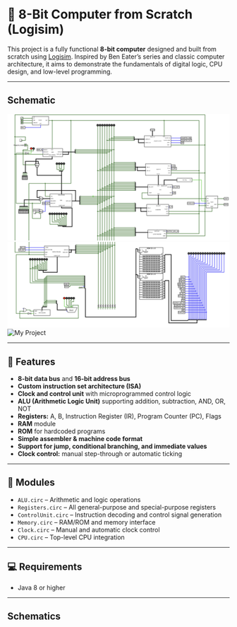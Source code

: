 # 🧠 8-Bit Computer from Scratch (Logisim)

This project is a fully functional **8-bit computer** designed and built from scratch using [Logisim](http://www.cburch.com/logisim/). Inspired by Ben Eater’s series and classic computer architecture, it aims to demonstrate the fundamentals of digital logic, CPU design, and low-level programming.

---
## Schematic
![My Project](schematic/circuit_top_half.png)
![My Project](schematic/circuit_bottom_half.png)
![My Project](schematic/control_unit_half.png)

---

## 🚀 Features

- **8-bit data bus** and **16-bit address bus**
- **Custom instruction set architecture (ISA)**
- **Clock and control unit** with microprogrammed control logic
- **ALU (Arithmetic Logic Unit)** supporting addition, subtraction, AND, OR, NOT
- **Registers:** A, B, Instruction Register (IR), Program Counter (PC), Flags
- **RAM** module 
- **ROM** for hardcoded programs
- **Simple assembler & machine code format**
- **Support for jump, conditional branching, and immediate values**
- **Clock control:** manual step-through or automatic ticking

---

## 🧩 Modules

- `ALU.circ` – Arithmetic and logic operations
- `Registers.circ` – All general-purpose and special-purpose registers
- `ControlUnit.circ` – Instruction decoding and control signal generation
- `Memory.circ` – RAM/ROM and memory interface
- `Clock.circ` – Manual and automatic clock control
- `CPU.circ` – Top-level CPU integration

---

## 💻 Requirements

- Java 8 or higher

---
## Schematics

